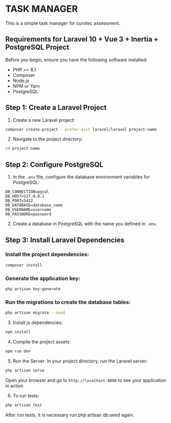 # TASK MANAGER

This is a simple task manager for curotec assessment.

## Requirements for Laravel 10 + Vue 3 + Inertia + PostgreSQL Project

Before you begin, ensure you have the following software installed:

- PHP >= 8.1
- Composer
- Node.js
- NPM or Yarn
- PostgreSQL

## Step 1: Create a Laravel Project

1. Create a new Laravel project:

```bash
composer create-project --prefer-dist laravel/laravel project-name
```

2. Navigate to the project directory:

```bash
cd project-name
```

## Step 2: Configure PostgreSQL

1. In the `.env` file, configure the database environment variables for PostgreSQL:

```env
DB_CONNECTION=pgsql
DB_HOST=127.0.0.1
DB_PORT=5432
DB_DATABASE=database_name
DB_USERNAME=username
DB_PASSWORD=password
```

2. Create a database in PostgreSQL with the name you defined in `.env`.

## Step 3: Install Laravel Dependencies

### Install the project dependencies:

```bash
composer install
```

### Generate the application key:

```bash
php artisan key:generate
```

### Run the migrations to create the database tables:

```bash
php artisan migrate --seed
```

3. Install js dependencies:

```bash
npm install
```

4. Compile the project assets:

```bash
npm run dev
```

5. Run the Server: In your project directory, run the Laravel server:

```bash
php artisan serve
```

Open your browser and go to `http://localhost:8000` to see your application in action

6. To run tests:

```bash
php artisan test
```

After run tests, it is necessary run php artisan db:seed again.